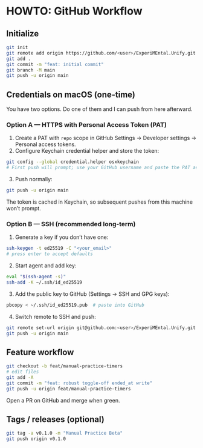 # HOWTO: GitHub Workflow

## Initialize
```bash
git init
git remote add origin https://github.com/<user>/ExperiMEntal.Unify.git
git add .
git commit -m "feat: initial commit"
git branch -M main
git push -u origin main
```

## Credentials on macOS (one-time)
You have two options. Do one of them and I can push from here afterward.

### Option A — HTTPS with Personal Access Token (PAT)
1) Create a PAT with `repo` scope in GitHub Settings → Developer settings → Personal access tokens.
2) Configure Keychain credential helper and store the token:
```bash
git config --global credential.helper osxkeychain
# First push will prompt; use your GitHub username and paste the PAT as password
```
3) Push normally:
```bash
git push -u origin main
```
The token is cached in Keychain, so subsequent pushes from this machine won’t prompt.

### Option B — SSH (recommended long-term)
1) Generate a key if you don’t have one:
```bash
ssh-keygen -t ed25519 -C "<your_email>"
# press enter to accept defaults
```
2) Start agent and add key:
```bash
eval "$(ssh-agent -s)"
ssh-add -K ~/.ssh/id_ed25519
```
3) Add the public key to GitHub (Settings → SSH and GPG keys):
```bash
pbcopy < ~/.ssh/id_ed25519.pub  # paste into GitHub
```
4) Switch remote to SSH and push:
```bash
git remote set-url origin git@github.com:<user>/ExperiMEntal.Unify.git
git push -u origin main
```

## Feature workflow
```bash
git checkout -b feat/manual-practice-timers
# edit files
git add -A
git commit -m "feat: robust toggle-off ended_at write"
git push -u origin feat/manual-practice-timers
```
Open a PR on GitHub and merge when green.

## Tags / releases (optional)
```bash
git tag -a v0.1.0 -m "Manual Practice Beta"
git push origin v0.1.0
```
